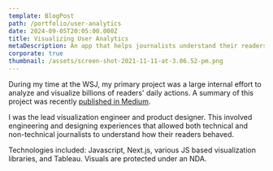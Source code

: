 ```yaml
---
template: BlogPost
path: /portfolio/user-analytics
date: 2024-09-05T20:05:00.000Z
title: Visualizing User Analytics
metaDescription: An app that helps journalists understand their readers
corporate: true
thumbnail: /assets/screen-shot-2021-11-11-at-3.06.52-pm.png
---
```

During my time at the WSJ, my primary project was a large internal effort to analyze and visualize billions of readers' daily actions. A summary of this project was recently [published in Medium](https://medium.com/the-wall-street-journal/the-story-behind-wsjs-new-data-pipeline-for-audience-analytics-c6aa32dabd3e).

I  was the lead visualization engineer and product designer. This involved engineering and designing experiences that allowed both technical and non-technical journalists to understand how their readers behaved.

Technologies included: Javascript, Next.js, various JS based visualization libraries, and Tableau. Visuals are protected under an NDA.